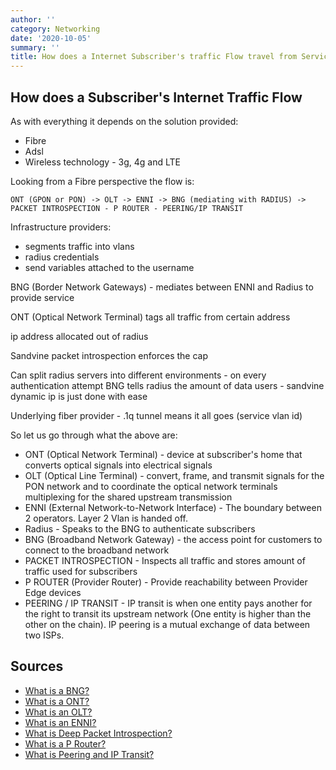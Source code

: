 ```yaml
---
author: ''
category: Networking
date: '2020-10-05'
summary: ''
title: How does a Internet Subscriber's traffic Flow travel from Service Provider Perspective
---
```


## How does a Subscriber's Internet Traffic Flow

As with everything it depends on the solution provided:

* Fibre
* Adsl
* Wireless technology - 3g, 4g and LTE

Looking from a Fibre perspective the flow is:

    ONT (GPON or PON) -> OLT -> ENNI -> BNG (mediating with RADIUS) -> PACKET INTROSPECTION - P ROUTER - PEERING/IP TRANSIT

Infrastructure providers:

- segments traffic into vlans
- radius credentials
- send variables attached to the username

BNG (Border Network Gateways) - mediates between ENNI and Radius to provide service

ONT (Optical Network Terminal) tags all traffic from certain address

ip address allocated out of radius

Sandvine packet introspection enforces the cap

Can split radius servers into different environments - on every authentication attempt
BNG tells radius the amount of data users - sandvine
dynamic ip is just done with ease

Underlying fiber provider - .1q tunnel means it all goes (service vlan id)

So let us go through what the above are:

* ONT (Optical Network Terminal) - device at subscriber's home that converts optical signals into electrical signals
* OLT (Optical Line Terminal) - convert, frame, and transmit signals for the PON network and to coordinate the optical network terminals multiplexing for the shared upstream transmission
* ENNI (External Network-to-Network Interface) - The boundary between 2 operators. Layer 2 Vlan is handed off.
* Radius - Speaks to the BNG to authenticate subscribers
* BNG (Broadband Network Gateway) - the access point for customers to connect to the broadband network
* PACKET INTROSPECTION - Inspects all traffic and stores amount of traffic used for subscribers
* P ROUTER (Provider Router) - Provide reachability between Provider Edge devices
* PEERING / IP TRANSIT - IP transit is when one entity pays another for the right to transit its upstream network (One entity is higher than the other on the chain). IP peering is a mutual exchange of data between two ISPs.

## Sources

* [What is a BNG?](https://netelastic.com/what-is-bng-and-which-one-is-right-for-your-network/)
* [What is a ONT?](https://www.otelco.com/faq/ont-optical-network-terminal/)
* [What is an OLT?](https://searchnetworking.techtarget.com/definition/Optical-line-terminal-OLT)
* [What is an ENNI?](https://wiki.mef.net/pages/viewpage.action?pageId=54762782)
* [What is Deep Packet Introspection?](https://digitalguardian.com/blog/what-deep-packet-inspection-how-it-works-use-cases-dpi-and-more)
* [What is a P Router?](https://orhanergun.net/what-does-p-router-mean-in-mpls/)
* [What is Peering and IP Transit?](https://blog.equinix.com/blog/2018/12/10/networking-for-nerds-do-you-know-the-difference-between-ip-peering-vs-ip-transit-for-enterprise-internet-interconnection/)